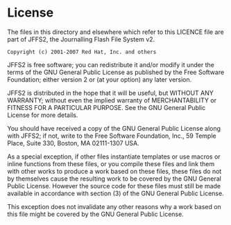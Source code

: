 License
=======
The files in this directory and elsewhere which refer to this LICENCE
file are part of JFFS2, the Journalling Flash File System v2.

	Copyright (c) 2001-2007 Red Hat, Inc. and others

JFFS2 is free software; you can redistribute it and/or modify it under
the terms of the GNU General Public License as published by the Free
Software Foundation; either version 2 or (at your option) any later 
version.

JFFS2 is distributed in the hope that it will be useful, but WITHOUT
ANY WARRANTY; without even the implied warranty of MERCHANTABILITY or
FITNESS FOR A PARTICULAR PURPOSE.  See the GNU General Public License
for more details.

You should have received a copy of the GNU General Public License along
with JFFS2; if not, write to the Free Software Foundation, Inc.,
59 Temple Place, Suite 330, Boston, MA 02111-1307 USA.

As a special exception, if other files instantiate templates or use
macros or inline functions from these files, or you compile these
files and link them with other works to produce a work based on these
files, these files do not by themselves cause the resulting work to be
covered by the GNU General Public License. However the source code for
these files must still be made available in accordance with section (3)
of the GNU General Public License.

This exception does not invalidate any other reasons why a work based on
this file might be covered by the GNU General Public License.

